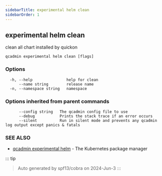 ```yaml
---
sidebarTitle: experimental helm clean
sidebarOrder: 1
---
```


## experimental helm clean

clean all chart installed by quickon

```
qcadmin experimental helm clean [flags]
```

### Options

```
  -h, --help               help for clean
      --name string        release name
  -n, --namespace string   namespace
```

### Options inherited from parent commands

```
      --config string   The qcadmin config file to use
      --debug           Prints the stack trace if an error occurs
      --silent          Run in silent mode and prevents any qcadmin log output except panics & fatals
```

### SEE ALSO

* [qcadmin experimental helm](experimental_helm.md)	 - The Kubernetes package manager

::: tip
>Auto generated by spf13/cobra on 2024-Jun-3
:::